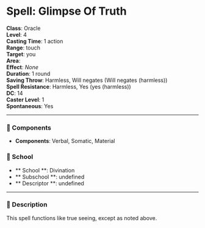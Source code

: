 
# Spell: Glimpse Of Truth
**Class**: Oracle  
**Level**: 4  
**Casting Time**: 1 action  
**Range**: touch  
**Target**: you  
**Area**:   
**Effect**: _None_  
**Duration**: 1 round  
**Saving Throw**: Harmless, Will negates (Will negates (harmless))  
**Spell Resistance**: Harmless, Yes (yes (harmless))  
**DC**: 14  
**Caster Level**: 1  
**Spontaneous**: Yes

---

### 🔮 Components
- **Components**: Verbal, Somatic, Material

### 🏫 School
- ** School **: Divination
- ** Subschool **: undefined
- ** Descriptor **: undefined
---

### 📜 Description
This spell functions like true seeing, except as noted above.
